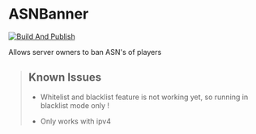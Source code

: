 # ASNBanner

[![Build And Publish](https://github.com/TheSGH/ASNBanner/actions/workflows/build_publish.yml/badge.svg)](https://github.com/TheSGH/ASNBanner/actions/workflows/build_publish.yml)

Allows server owners to ban ASN's of players

> ## Known Issues
> - Whitelist and blacklist feature is not working yet, so running in blacklist mode only !
>
> - Only works with ipv4
